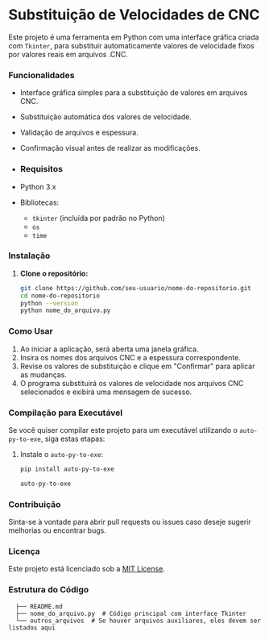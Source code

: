 # Substituição de Velocidades de CNC

Este projeto é uma ferramenta em Python com uma interface gráfica criada com `Tkinter`, para substituir automaticamente valores de velocidade fixos por valores reais em arquivos .CNC.

### Funcionalidades
- Interface gráfica simples para a substituição de valores em arquivos CNC.
- Substituição automática dos valores de velocidade.
- Validação de arquivos e espessura.
- Confirmação visual antes de realizar as modificações.

- ### Requisitos
- Python 3.x
- Bibliotecas:
  - `tkinter` (incluída por padrão no Python)
  - `os`
  - `time`

### Instalação
1. **Clone o repositório:**

   ```bash
   git clone https://github.com/seu-usuario/nome-do-repositorio.git
   cd nome-do-repositorio
   python --version
   python nome_do_arquivo.py

### Como Usar
1. Ao iniciar a aplicação, será aberta uma janela gráfica.
2. Insira os nomes dos arquivos CNC e a espessura correspondente.
3. Revise os valores de substituição e clique em "Confirmar" para aplicar as mudanças.
4. O programa substituirá os valores de velocidade nos arquivos CNC selecionados e exibirá uma mensagem de sucesso.

### Compilação para Executável
Se você quiser compilar este projeto para um executável utilizando o `auto-py-to-exe`, siga estas etapas:

1. Instale o `auto-py-to-exe`:

   ```bash
   pip install auto-py-to-exe

   auto-py-to-exe

### Contribuição
Sinta-se à vontade para abrir pull requests ou issues caso deseje sugerir melhorias ou encontrar bugs.

### Licença
Este projeto está licenciado sob a [MIT License](LICENSE).

### Estrutura do Código
```plaintext
  ├── README.md
  ├── nome_do_arquivo.py  # Código principal com interface Tkinter
  └── outros_arquivos  # Se houver arquivos auxiliares, eles devem ser listados aqui

